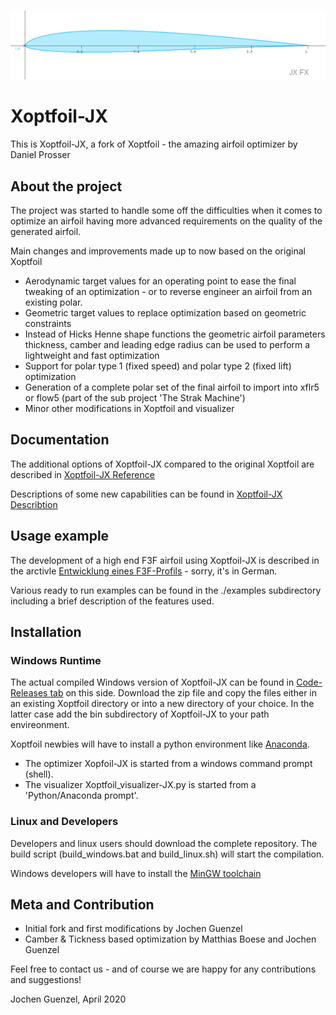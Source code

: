 
<!-- PROJECT LOGO -->
<br />
<p align="center">
  <a href="https://github.com/jxjo/Xoptfoil">
    <img src="images/logo.png" alt="Logo" width="800" >
  </a>
</p>

# Xoptfoil-JX

This is Xoptfoil-JX, a fork of Xoptfoil - the amazing airfoil optimizer by Daniel Prosser  



## About the project

The project was started to handle some off the difficulties when it comes to optimize an airfoil having more advanced requirements on the quality of the generated airfoil. 

Main changes and improvements made up to now based on the original Xoptfoil

* Aerodynamic target values for an operating point to ease the final tweaking of an optimization - or to reverse engineer an airfoil from an existing polar.
* Geometric target values to replace optimization based on geometric constraints
* Instead of Hicks Henne shape functions the geometric airfoil parameters thickness, camber and leading edge radius can be used to perform a lightweight and fast optimization
* Support for polar type 1 (fixed speed) and polar type 2 (fixed lift) optimization
* Generation of a complete polar set of the final airfoil to import into xflr5 or flow5 (part of the sub project 'The Strak Machine')
* Minor other modifications in Xoptfoil and visualizer


## Documentation 

The additional options of Xoptfoil-JX compared to the original Xoptfoil are described in [Xoptfoil-JX Reference](https://github.com/jxjo/Xoptfoil/blob/master/doc/Xoptfoil-JX%20Reference.pdf)

Descriptions of some new capabilities can be found in [Xoptfoil-JX Describtion](https://github.com/jxjo/Xoptfoil/blob/master/doc/Xoptfoil-JX%20Description.pdf)

## Usage example

The development of a high end F3F airfoil using Xoptfoil-JX is described in the arctivle [Entwicklung eines F3F-Profils](http://www.rc-network.de/forum/showthread.php/769110-Entwicklung-eines-F3F-Profils) - sorry, it's in German.

Various ready to run examples can be found in the ./examples subdirectory including a brief description of the features used.

## Installation

### Windows Runtime

The actual compiled Windows version of Xoptfoil-JX can be found in  [Code-Releases tab](https://github.com/jxjo/Xoptfoil/releases) on this side.
Download the zip file and copy the files either in an existing Xoptfoil directory or into a new directory of your choice. In the latter case add the bin subdirectory of Xoptfoil-JX to your path envireonment.

Xoptfoil newbies will have to install a python environment like [Anaconda](https://www.anaconda.com/distribution/).

- The optimizer Xopfoil-JX is started from a windows command prompt (shell).
- The visualizer Xoptfoil_visualizer-JX.py is started from a 'Python/Anaconda prompt'.

### Linux and Developers

Developers and linux users should download the complete repository. The build script (build_windows.bat and build_linux.sh) will start the compilation.

Windows developers will have to install the [MinGW toolchain](https://sourceforge.net/projects/mingw-w64/files/Toolchains%20targetting%20Win32/Personal%20Builds/mingw-builds/)

## Meta and Contribution

* Initial fork and first modifications by Jochen Guenzel 
* Camber & Tickness based optimization by Matthias Boese and Jochen Guenzel

Feel free to contact us - and of course we are happy for any contributions and suggestions!

Jochen Guenzel, April 2020
